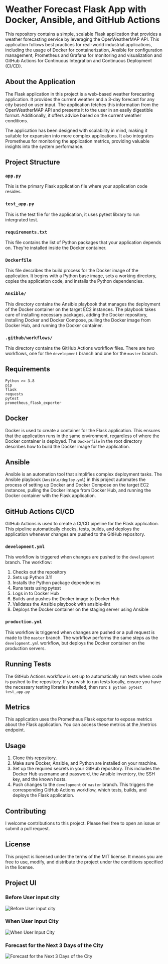 # Weather Forecast Flask App with Docker, Ansible, and GitHub Actions

This repository contains a simple, scalable Flask application that provides a weather forecasting service by leveraging the OpenWeatherMAP API. This application follows best practices for real-world industrial applications, including the usage of Docker for containerization, Ansible for configuration management, Prometheus and Grafana for monitoring and visualization and GitHub Actions for Continuous Integration and Continuous Deployment (CI/CD).

## About the Application

The Flask application in this project is a web-based weather forecasting application. It provides the current weather and a 3-day forecast for any city based on user input. The application fetches this information from the OpenWeatherMAP API and presents it to the user in an easily digestible format. Additionally, it offers advice based on the current weather conditions.

The application has been designed with scalability in mind, making it suitable for expansion into more complex applications. It also integrates Prometheus for monitoring the application metrics, providing valuable insights into the system performance.

## Project Structure

### `app.py`
This is the primary Flask application file where your application code resides.

### `test_app.py`
This is the test file for the application, it uses pytest library to run intergrated test.

### `requirements.txt`
This file contains the list of Python packages that your application depends on. They're installed inside the Docker container.

### `Dockerfile`
This file describes the build process for the Docker image of the application. It begins with a Python base image, sets a working directory, copies the application code, and installs the Python dependencies.

### `Ansible/`
This directory contains the Ansible playbook that manages the deployment of the Docker container on the target EC2 instances. The playbook takes care of installing necessary packages, adding the Docker repository, installing Docker and Docker Compose, pulling the Docker image from Docker Hub, and running the Docker container.

### `.github/workflows/`
This directory contains the GitHub Actions workflow files. There are two workflows, one for the `development` branch and one for the `master` branch.

## Requirements 

`Python >= 3.8` <br>
`pip` <br>
`flask` <br>
`requests` <br>
`pytest` <br>
`prometheus_flask_exporter`

## Docker

Docker is used to create a container for the Flask application. This ensures that the application runs in the same environment, regardless of where the Docker container is deployed. The `Dockerfile` in the root directory describes how to build the Docker image for the application.

## Ansible

Ansible is an automation tool that simplifies complex deployment tasks. The Ansible playbook (`Ansible/deploy.yml`) in this project automates the process of setting up Docker and Docker Compose on the target EC2 instances, pulling the Docker image from Docker Hub, and running the Docker container with the Flask application.

## GitHub Actions CI/CD

GitHub Actions is used to create a CI/CD pipeline for the Flask application. This pipeline automatically checks, tests, builds, and deploys the application whenever changes are pushed to the GitHub repository.

### `development.yml`

This workflow is triggered when changes are pushed to the `development` branch. The workflow:

1. Checks out the repository
2. Sets up Python 3.11
3. Installs the Python package dependencies
4. Runs tests using pytest
5. Logs in to Docker Hub
6. Builds and pushes the Docker image to Docker Hub
7. Validates the Ansible playbook with ansible-lint
8. Deploys the Docker container on the staging server using Ansible

### `production.yml`

This workflow is triggered when changes are pushed or a pull request is made to the `master` branch. The workflow performs the same steps as the `development.yml` workflow, but deploys the Docker container on the production servers.

## Running Tests

The GitHub Actions workflow is set up to automatically run tests when code is pushed to the repository. 
If you wish to run tests locally, ensure you have the necessary testing libraries installed, then run:
`$ python pytest test_app.py`

## Metrics

This application uses the Prometheus Flask exporter to expose metrics about the Flask application. You can access these metrics at the /metrics endpoint.

## Usage

1. Clone this repository.
2. Make sure Docker, Ansible, and Python are installed on your machine.
3. Set up the required secrets in your GitHub repository. This includes the Docker Hub username and password, the Ansible inventory, the SSH key, and the known hosts.
4. Push changes to the `development` or `master` branch. This triggers the corresponding GitHub Actions workflow, which tests, builds, and deploys the Flask application.


## Contributing

I welcome contributions to this project. Please feel free to open an issue or submit a pull request.

## License

This project is licensed under the terms of the MIT license. It means you are free to use, modify, and distribute the project under the conditions specified in the license.

## Project UI

### Before User input city
![Before User input city](Screenshots/weather1.png)

### When User Input City
![When User Input City](Screenshots/weather2.png)

### Forecast for the Next 3 Days of the City
![Forecast for the Next 3 Days of the City](Screenshots/weather3.png)
